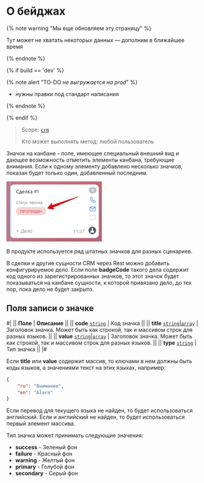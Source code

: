# О бейджах

{% note warning "Мы еще обновляем эту страницу" %}

Тут может не хватать некоторых данных — дополним в ближайшее время

{% endnote %}

{% if build == 'dev' %}

{% note alert "TO-DO _не выгружается на prod_" %}

- нужны правки под стандарт написания

{% endnote %}

{% endif %}

> Scope: [`crm`](../../../../scopes/permissions.md)
>
> Кто может выполнять метод: любой пользователь

Значок на канбане - поле, имеющее специальный внешний вид и дающее возможность отметить элементы канбана, требующие внимания. Если к одному элементу добавлено несколько значков, показан будет только один, добавленный последним.

![Последний значок](./_images/badge.png)

В продукте используется ряд штатных значков для разных сценариев.

В сделки и другие сущности CRM через Rest можно добавить конфигурируемое дело. Если поле **badgeCode** такого дела содержит код одного из зарегистрированных значков, то этот значок будет показываться на канбане сущности, к которой привязано дело, до тех пор, пока дело не будет закрыто.

## Поля записи о значке

#|
|| **Поле** | **Описание** ||
|| **code**
[`string`](../../../../data-types.md) | Код значка ||
|| **title**
[`string`\|`array`](../../../../data-types.md) | Заголовок значка. Может быть как строкой, так и массивом строк для разных языков. ||
|| **value**
[`string`\|`array`](../../../../data-types.md) | Заголовок значка. Может быть как строкой, так и массивом строк для разных языков. ||
|| **type**
[`string`](../../../../data-types.md) | Тип значка ||
|#

Если **title** или **value** содержит массив, то ключами в нем должны быть коды языков, а значениями текст на этих языках, например:

```json
{
    "ru": "Внимание",
    "en": "Alarm"
}
```

Если перевод для текущего языка не найден, то будет использоваться английский. Если и английский не найден, то будет использоваться первый элемент массива.

Тип значка может принимать следующие значения:

- **success** - Зеленый фон
- **failure** - Красный фон
- **warning** - Желтый фон
- **primary** - Голубой фон
- **secondary** - Серый фон


